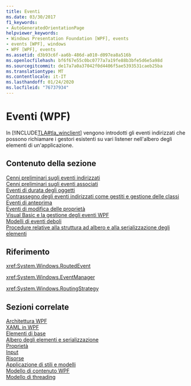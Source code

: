 ```yaml
---
title: Eventi
ms.date: 03/30/2017
f1_keywords:
- AutoGeneratedOrientationPage
helpviewer_keywords:
- Windows Presentation Foundation [WPF], events
- events [WPF], windows
- WPF [WPF], events
ms.assetid: d3b93c6f-aa6b-486d-a010-d097ea8a516b
ms.openlocfilehash: bf6f67e55c0bc0777a7a19fe88b3bfe5d6e5a98d
ms.sourcegitcommit: de17a7a0a37042f0d4406f5ae5393531caeb25ba
ms.translationtype: MT
ms.contentlocale: it-IT
ms.lasthandoff: 01/24/2020
ms.locfileid: "76737934"
---
```

# <a name="events-wpf"></a>Eventi (WPF)
In [!INCLUDE[TLA#tla_winclient](../../../../includes/tlasharptla-winclient-md.md)] vengono introdotti gli eventi indirizzati che possono richiamare i gestori esistenti su vari listener nell'albero degli elementi di un'applicazione.  
  
## <a name="in-this-section"></a>Contenuto della sezione  
 [Cenni preliminari sugli eventi indirizzati](routed-events-overview.md)  
 [Cenni preliminari sugli eventi associati](attached-events-overview.md)  
 [Eventi di durata degli oggetti](object-lifetime-events.md)  
 [Contrassegno degli eventi indirizzati come gestiti e gestione delle classi](marking-routed-events-as-handled-and-class-handling.md)  
 [Eventi di anteprima](preview-events.md)  
 [Eventi di modifica delle proprietà](property-change-events.md)  
 [Visual Basic e la gestione degli eventi WPF](visual-basic-and-wpf-event-handling.md)  
 [Modelli di eventi deboli](weak-event-patterns.md)  
 [Procedure relative alla struttura ad albero e alla serializzazione degli elementi](events-how-to-topics.md)  
  
## <a name="reference"></a>Riferimento  
 <xref:System.Windows.RoutedEvent>  
  
 <xref:System.Windows.EventManager>  
  
 <xref:System.Windows.RoutingStrategy>  
  
## <a name="related-sections"></a>Sezioni correlate  
 [Architettura WPF](wpf-architecture.md)  
  [XAML in WPF](xaml-in-wpf.md)  
  [Elementi di base](base-elements.md)  
  [Albero degli elementi e serializzazione](element-tree-and-serialization.md)  
  [Proprietà](properties-wpf.md)  
  [Input](input-wpf.md)  
  [Risorse](resources-wpf.md)  
  [Applicazione di stili e modelli](../../../desktop-wpf/fundamentals/styles-templates-overview.md)  
  [Modello di contenuto WPF](../controls/wpf-content-model.md)  
  [Modello di threading](threading-model.md)
